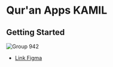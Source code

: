 # Qur'an Apps KAMIL

## Getting Started

![Group 942](https://user-images.githubusercontent.com/57316942/142762050-1985d3aa-7a1f-4a87-9886-c5ce04df866b.png)

- [Link Figma](https://www.figma.com/file/Of50pf2m155alexT72gu1e/Al-Qur'an-UI?node-id=0%3A1)

